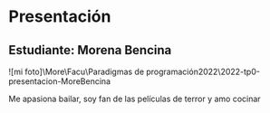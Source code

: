 # Presentación

## Estudiante: Morena Bencina


![mi foto]\More\Facu\Paradigmas de programación2022\2022-tp0-presentacion-MoreBencina

Me apasiona bailar, soy fan de las películas de terror y amo cocinar 